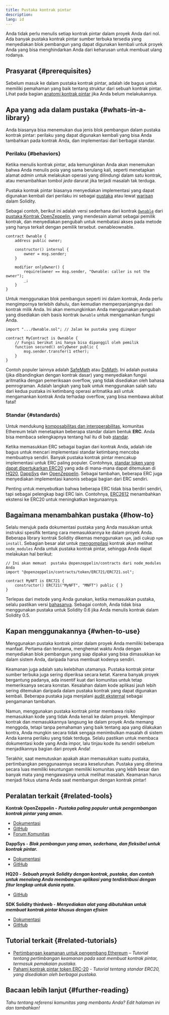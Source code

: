 ```yaml
---
title: Pustaka kontrak pintar
description:
lang: id
---
```


Anda tidak perlu menulis setiap kontrak pintar dalam proyek Anda dari nol. Ada banyak pustaka kontrak pintar sumber terbuka tersedia yang menyediakan blok pembangun yang dapat digunakan kembali untuk proyek Anda yang bisa menghindarkan Anda dari keharusan untuk membuat ulang rodanya.

## Prasyarat {#prerequisites}

Sebelum masuk ke dalam pustaka kontrak pintar, adalah ide bagus untuk memiliki pemahaman yang baik tentang struktur dari sebuah kontrak pintar. Lihat pada bagian [anatomi kontrak pintar](/developers/docs/smart-contracts/anatomy/) jika Anda belum melakukannya.

## Apa yang ada dalam pustaka {#whats-in-a-library}

Anda biasanya bisa menemukan dua jenis blok pembangun dalam pustaka kontrak pintar: perilaku yang dapat digunakan kembali yang bisa Anda tambahkan pada kontrak Anda, dan implementasi dari berbagai standar.

### Perilaku {#behaviors}

Ketika menulis kontrak pintar, ada kemungkinan Anda akan menemukan bahwa Anda menulis pola yang sama berulang kali, seperti menetapkan alamat _admin_ untuk melakukan operasi yang dilindungi dalam satu kontrak, atau menambahkan tombol _jeda_ darurat jika terjadi masalah tak terduga.

Pustaka kontrak pintar biasanya menyediakan implementasi yang dapat digunakan kembali dari perilaku ini sebagai [pustaka](https://solidity.readthedocs.io/en/v0.7.2/contracts.html#libraries) atau lewat [warisan](https://solidity.readthedocs.io/en/v0.7.2/contracts.html#inheritance) dalam Solidity.

Sebagai contoh, berikut ini adalah versi sederhana dari kontrak [`Ownable`](https://github.com/OpenZeppelin/openzeppelin-contracts/blob/v3.2.0/contracts/access/Ownable.sol) dari [pustaka Kontrak OpenZeppelin](https://github.com/OpenZeppelin/openzeppelin-contracts), yang mendesain alamat sebagai pemilik kontrak, dan menyediakan pengubah untuk membatasi akses pada metode yang hanya terkait dengan pemilik tersebut. ownableownable.

```solidity
contract Ownable {
    address public owner;

    constructor() internal {
        owner = msg.sender;
    }

    modifier onlyOwner() {
        require(owner == msg.sender, "Ownable: caller is not the owner");
        _;
    }
}
```

Untuk menggunakan blok pembangun seperti ini dalam kontrak, Anda perlu mengimpornya terlebih dahulu, dan kemudian memperpanjangnya dari kontrak milik Anda. Ini akan memungkinkan Anda menggunakan pengubah yang disediakan oleh basis kontrak `Ownable` untuk mengamankan fungsi Anda.

```solidity
import ".../Ownable.sol"; // Jalan ke pustaka yang diimpor

contract MyContract is Ownable {
    // Fungsi berikut ini hanya bisa dipanggil oleh pemilik
    function secured() onlyOwner public {
        msg.sender.transfer(1 ether);
    }
}
```

Contoh populer lainnya adalah [SafeMath](https://docs.openzeppelin.com/contracts/3.x/utilities#math) atau [DsMath](https://dappsys.readthedocs.io/en/latest/ds_math.html). Ini adalah pustaka (jika dibandingkan dengan kontrak dasar) yang menyediakan fungsi aritmatika dengan pemeriksaan overflow, yang tidak disediakan oleh bahasa pemrograman. Adalah langkah yang baik untuk menggunakan salah satu dari kedua pustaka ini ketimbang operasi aritmatika asli untuk mengamankan kontrak Anda terhadap overflow, yang bisa membawa akibat fatal!

### Standar {#standards}

Untuk mendukung [komposabilitas dan interoperabilitas](/developers/docs/smart-contracts/composability/), komunitas Ethereum telah menetapkan beberapa standar dalam bentuk **ERC**. Anda bisa membaca selengkapnya tentang hal itu di bab [standar](/developers/docs/standards/).

Ketika memasukkan ERC sebagai bagian dari kontrak Anda, adalah ide bagus untuk mencari implementasi standar ketimbang mencoba membuatnya sendiri. Banyak pustaka kontrak pintar mencakup implementasi untuk ERC paling populer. Contohnya, [standar token yang dapat dipertukarkan ERC20](/developers/tutorials/understand-the-erc-20-token-smart-contract/) yang ada di mana-mana dapat ditemukan di [HQ20](https://github.com/HQ20/contracts/blob/master/contracts/token/README.md), [DappSys](https://github.com/dapphub/ds-token/) dan [OpenZeppelin](https://docs.openzeppelin.com/contracts/3.x/erc20). Sebagai tambahan, beberapa ERC juga menyediakan implementasi kanonis sebagai bagian dari ERC sendiri.

Penting untuk menyebutkan bahwa beberapa ERC tidak bisa berdiri sendiri, tapi sebagai pelengkap bagi ERC lain. Contohnya, [ERC2612](https://eips.ethereum.org/EIPS/eip-2612) menambahkan ekstensi ke ERC20 untuk meningkatkan kegunaannya.

## Bagaimana menambahkan pustaka {#how-to}

Selalu merujuk pada dokumentasi pustaka yang Anda masukkan untuk instruksi spesifik tentang cara memasukkannya ke dalam proyek Anda. Beberapa library kontrak Solidity dikemas menggunakan `npm`, jadi cukup `npm install`. Sebagian besar alat untuk [mengompilasi](/developers/docs/smart-contracts/compiling/) kontrak akan melihat `node_modules` Anda untuk pustaka kontrak pintar, sehingga Anda dapat melakukan hal berikut:

```solidity
// Ini akan memuat  pustaka @openzeppelin/contracts dari node_modules Anda
import "@openzeppelin/contracts/token/ERC721/ERC721.sol";

contract MyNFT is ERC721 {
    constructor() ERC721("MyNFT", "MNFT") public { }
}
```

Terlepas dari metode yang Anda gunakan, ketika memasukkan pustaka, selalu pastikan versi [bahasanya](/developers/docs/smart-contracts/languages/). Sebagai contoh, Anda tidak bisa menggunakan pustaka untuk Solidity 0.6 jika Anda menulis kontrak dalam Solidity 0.5.

## Kapan menggunakannya {#when-to-use}

Menggunakan pustaka kontrak pintar dalam proyek Anda memiliki beberapa manfaat. Pertama dan terutama, menghemat waktu Anda dengan menyediakan blok pembangun yang siap dipakai yang bisa dimasukkan ke dalam sistem Anda, daripada harus membuat kodenya sendiri.

Keamanan juga adalah satu kelebihan utamanya. Pustaka kontrak pintar sumber terbuka juga sering diperiksa secara ketat. Karena banyak proyek bergantung padanya, ada insentif kuat dari komunitas untuk tetap memeriksanya secara konstan. Kesalahan dalam kode aplikasi jauh lebih sering ditemukan daripada dalam pustaka kontrak yang dapat digunakan kembali. Beberapa pustaka juga menjalani [audit eksternal](https://github.com/OpenZeppelin/openzeppelin-contracts/tree/master/audit) sebagai pengamanan tambahan.

Namun, menggunakan pustaka kontrak pintar membawa risiko memasukkan kode yang tidak Anda kenali ke dalam proyek. Mengimpor kontrak dan memasukkannya langsung ke dalam proyek Anda memang menggoda, tetapi tanpa pemahaman yang baik tentang apa yang dilakukan kontra, Anda mungkin secara tidak sengaja menimbulkan masalah di sistem Anda karena perilaku yang tidak terduga. Selalu pastikan untuk membaca dokumentasi kode yang Anda impor, lalu tinjau kode itu sendiri sebelum menjadikannya bagian dari proyek Anda!

Terakhir, saat memutuskan apakah akan memasukkan suatu pustaka, pertimbangkan penggunaannya secara keseluruhan. Pustaka yang diterima secara luas memiliki keuntungan memiliki komunitas yang lebih besar dan banyak mata yang mengawasinya untuk melihat masalah. Keamanan harus menjadi fokus utama Anda saat membangun dengan kontrak pintar!

## Peralatan terkait {#related-tools}

**Kontrak OpenZeppelin -** **_Pustaka paling populer untuk pengembangan kontrak pintar yang aman._**

- [Dokumentasi](https://docs.openzeppelin.com/contracts/)
- [GitHub](https://github.com/OpenZeppelin/openzeppelin-contracts)
- [Forum Komunitas](https://forum.openzeppelin.com/c/general/16)

**DappSys -** **_Blok pembangun yang aman, sederhana, dan fleksibel untuk kontrak pintar._**

- [Dokumentasi](https://dappsys.readthedocs.io/)
- [GitHub](https://github.com/dapphub/dappsys)

**HQ20 -** **_Sebuah proyek Solidity dengan kontrak, pustaka, dan contoh untuk menolong Anda membangun aplikasi yang terdistribusi dengan fitur lengkap untuk dunia nyata._**

- [GitHub](https://github.com/HQ20/contracts)

**SDK Solidity thirdweb -** **_Menyediakan alat yang dibutuhkan untuk membuat kontrak pintar khusus dengan efisien_**

- [Dokumentasi](https://portal.thirdweb.com/contracts/build/overview)
- [GitHub](https://github.com/thirdweb-dev/contracts)

## Tutorial terkait {#related-tutorials}

- [Pertimbangan keamanan untuk pengembang Ethereum](/developers/docs/smart-contracts/security/) _– Tutorial tentang pertimbangan keamanan pada saat membuat kontrak pintar, termasuk pemakaian pustaka._
- [Pahami kontrak pintar token ERC-20](/developers/tutorials/understand-the-erc-20-token-smart-contract/) _- Tutorial tentang standar ERC20, yang disediakan oleh berbagai pustaka._

## Bacaan lebih lanjut {#further-reading}

_Tahu tentang referensi komunitas yang membantu Anda? Edit halaman ini dan tambahkan!_
